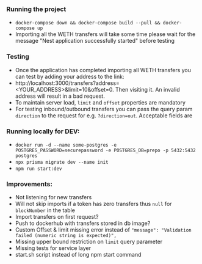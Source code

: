 ### Running the project

- `docker-compose down && docker-compose build --pull && docker-compose up`
- Importing all the WETH transfers will take some time please wait for the message "Nest application successfully started" before testing

### Testing

- Once the application has completed importing all WETH transfers you can test by adding your address to the link:
- http://localhost:3000/transfers?address=<YOUR_ADDRESS>&limit=10&offset=0. Then visiting it. An invalid address will result in a bad request.
- To maintain server load, `limit` and `offset` properties are mandatory
- For testing inbound/outbound transfers you can pass the query param `direction` to the request for e.g. `?direction=out`. Acceptable fields are

### Running locally for DEV:

- `docker run -d --name some-postgres -e POSTGRES_PASSWORD=securepassword -e POSTGRES_DB=prepo -p 5432:5432 postgres`
- `npx prisma migrate dev --name init`
- `npm run start:dev`

### Improvements:

- Not listening for new transfers
- Will not skip imports if a token has zero transfers thus `null` for `blockNumber` in the table
- Import transfers on first request?
- Push to dockerhub with transfers stored in db image?
- Custom Offset & limit missing error instead of `"message": "Validation failed (numeric string is expected)",`
- Missing upper bound restriction on `limit` query parameter
- Missing tests for service layer
- start.sh script instead of long npm start command
